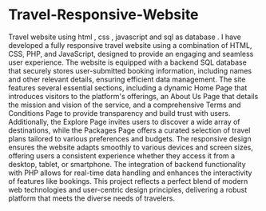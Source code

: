 # Travel-Responsive-Website
Travel website using html , css , javascript and sql as database . 
I have developed a fully responsive travel website using a combination of HTML, CSS, PHP, and JavaScript, designed to provide an engaging and seamless user experience. 
The website is equipped with a backend SQL database that securely stores user-submitted booking information, including names and other relevant details, ensuring efficient data management. 
The site features several essential sections, including a dynamic Home Page that introduces visitors to the platform's offerings, an About Us Page that details the mission and vision of the service, and a comprehensive Terms and Conditions Page to provide transparency and build trust with users.
Additionally, the Explore Page invites users to discover a wide array of destinations, while the Packages Page offers a curated selection of travel plans tailored to various preferences and budgets.
The responsive design ensures the website adapts smoothly to various devices and screen sizes, offering users a consistent experience whether they access it from a desktop, tablet, or smartphone. The integration of backend functionality with PHP allows for real-time data handling and enhances the interactivity of features like bookings.
This project reflects a perfect blend of modern web technologies and user-centric design principles, delivering a robust platform that meets the diverse needs of travelers.
